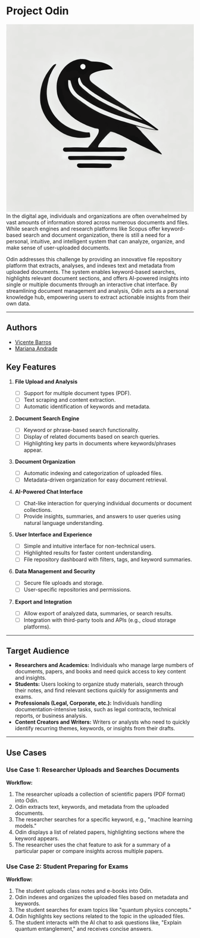 # Project Odin
![Odin Logo](./docs/images/logo_background.png)
In the digital age, individuals and organizations are often overwhelmed by vast amounts of information stored across numerous documents and files. While search engines and research platforms like Scopus offer keyword-based search and document organization, there is still a need for a personal, intuitive, and intelligent system that can analyze, organize, and make sense of user-uploaded documents.

Odin addresses this challenge by providing an innovative file repository platform that extracts, analyses, and indexes text and metadata from uploaded documents. The system enables keyword-based searches, highlights relevant document sections, and offers AI-powered insights into single or multiple documents through an interactive chat interface. By streamlining document management and analysis, Odin acts as a personal knowledge hub, empowering users to extract actionable insights from their own data.

---

## Authors

- [Vicente Barros](https://github.com/v1centebarros)
- [Mariana Andrade](https://github.com/MarianaAndrad)

## Key Features

1. **File Upload and Analysis**

	- [ ] Support for multiple document types (PDF).
	- [ ] Text scraping and content extraction.
	- [ ] Automatic identification of keywords and metadata.
1. **Document Search Engine**
	- [ ] Keyword or phrase-based search functionality.
	- [ ] Display of related documents based on search queries.
	- [ ] Highlighting key parts in documents where keywords/phrases appear.
1. **Document Organization**
    - [ ] Automatic indexing and categorization of uploaded files.
    - [ ] Metadata-driven organization for easy document retrieval.
2. **AI-Powered Chat Interface**
    - [ ] Chat-like interaction for querying individual documents or document collections.
    - [ ] Provide insights, summaries, and answers to user queries using natural language understanding.
3. **User Interface and Experience**
    - [ ] Simple and intuitive interface for non-technical users.
    - [ ] Highlighted results for faster content understanding.
    - [ ] File repository dashboard with filters, tags, and keyword summaries.
6. **Data Management and Security**
    - [ ] Secure file uploads and storage.
    - [ ] User-specific repositories and permissions.
7. **Export and Integration**
    - [ ] Allow export of analyzed data, summaries, or search results.
    - [ ] Integration with third-party tools and APIs (e.g., cloud storage platforms).
---
## Target Audience

- **Researchers and Academics:** Individuals who manage large numbers of documents, papers, and books and need quick access to key content and insights.
- **Students:** Users looking to organize study materials, search through their notes, and find relevant sections quickly for assignments and exams.
- **Professionals (Legal, Corporate, etc.):** Individuals handling documentation-intensive tasks, such as legal contracts, technical reports, or business analysis.
- **Content Creators and Writers:** Writers or analysts who need to quickly identify recurring themes, keywords, or insights from their drafts.

---

## Use Cases

### Use Case 1: Researcher Uploads and Searches Documents

**Workflow:**
1. The researcher uploads a collection of scientific papers (PDF format) into Odin.
2. Odin extracts text, keywords, and metadata from the uploaded documents.
3. The researcher searches for a specific keyword, e.g., "machine learning models."
4. Odin displays a list of related papers, highlighting sections where the keyword appears.
5. The researcher uses the chat feature to ask for a summary of a particular paper or compare insights across multiple papers.

### Use Case 2: Student Preparing for Exams

**Workflow:**
1. The student uploads class notes and e-books into Odin.
2. Odin indexes and organizes the uploaded files based on metadata and keywords.
3. The student searches for exam topics like "quantum physics concepts."
4. Odin highlights key sections related to the topic in the uploaded files.
5. The student interacts with the AI chat to ask questions like, "Explain quantum entanglement," and receives concise answers.
